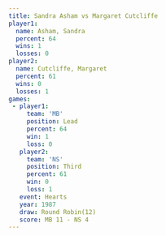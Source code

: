 ```yaml
---
title: Sandra Asham vs Margaret Cutcliffe
player1:                   
  name: Asham, Sandra      
  percent: 64              
  wins: 1                  
  losses: 0                
player2:                   
  name: Cutcliffe, Margaret
  percent: 61              
  wins: 0                  
  losses: 1                
games:
 - player1:        
     team: 'MB'    
     position: Lead
     percent: 64   
     win: 1        
     loss: 0       
   player2:         
     team: 'NS'     
     position: Third
     percent: 61    
     win: 0         
     loss: 1        
   event: Hearts        
   year: 1987           
   draw: Round Robin(12)
   score: MB 11 - NS 4  
---
```


